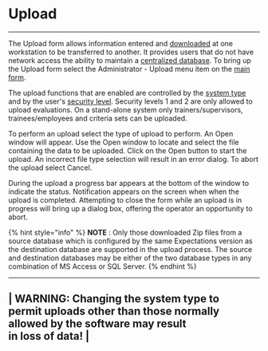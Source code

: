 # Upload

***

The Upload form allows information entered and [downloaded](7mr4.md) at one workstation to be transferred to another. It provides users that do not have network access the ability to maintain a [centralized database](7mnk.md). To bring up the Upload form select the Administrator - Upload menu item on the [main form](7jjr.md).

The upload functions that are enabled are controlled by the [system type](7mls.md) and by the user's [security level](7je8.md). Security levels 1 and 2 are only allowed to upload evaluations. On a stand-alone system only trainers/supervisors, trainees/employees and criteria sets can be uploaded.

To perform an upload select the type of upload to perform. An Open window will appear. Use the Open window to locate and select the file containing the data to be uploaded. Click on the Open button to start the upload. An incorrect file type selection will result in an error dialog. To abort the upload select Cancel.

During the upload a progress bar appears at the bottom of the window to indicate the status. Notification appears on the screen when when the upload is completed. Attempting to close the form while an upload is in progress will bring up a dialog box, offering the operator an opportunity to abort.

{% hint style="info" %}
**NOTE** : Only those downloaded Zip files from a source database which is configured by the same Expectations version as the destination database are supported in the upload process. The source and destination databases may be either of the two database types in any combination of MS Access or SQL Server.
{% endhint %}

***

\| WARNING: Changing the system type to\
permit uploads other than those normally allowed by the software may result\
in loss of data! |
------------------

